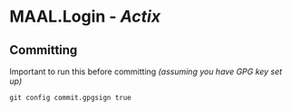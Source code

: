 # MAAL.Login - _Actix_

## Committing

Important to run this before committing _(assuming you have GPG key set up)_

```shell
git config commit.gpgsign true
```